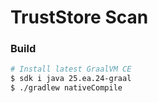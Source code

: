 # TrustStore Scan

### Build

```bash
# Install latest GraalVM CE
$ sdk i java 25.ea.24-graal
$ ./gradlew nativeCompile
```
